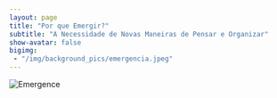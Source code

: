 ```yaml
---
layout: page
title: "Por que Emergir?"
subtitle: "A Necessidade de Novas Maneiras de Pensar e Organizar"
show-avatar: false
bigimg:
 - "/img/background_pics/emergencia.jpeg"
---
```

![Emergence](http://blog.ncase.me/content/images/2017/05/animation.gif)
